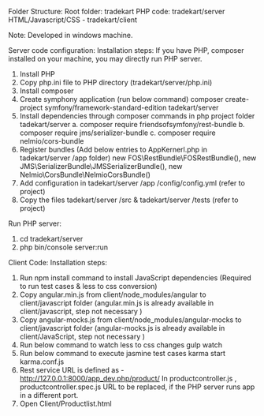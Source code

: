 Folder Structure:
Root folder: tradekart
PHP code: tradekart/server
HTML/Javascript/CSS -  tradekart/client


Note: Developed in windows machine.


Server code configuration:
Installation steps:
If you have PHP, composer installed on your machine, you may directly run PHP server.

1.	Install PHP
2.	Copy php.ini file to PHP directory (tradekart/server/php.ini)
3.	Install composer
4.	Create symphony application (run below command)
 composer create-project symfony/framework-standard-edition tadekart/server
5.	Install dependencies through composer commands in php project folder tadekart/server
a.	composer require friendsofsymfony/rest-bundle
b.	composer require jms/serializer-bundle
c.	composer require nelmio/cors-bundle
6.	Register bundles (Add below entries to AppKernerl.php in tadekart/server /app folder)
new FOS\RestBundle\FOSRestBundle(),
new JMS\SerializerBundle\JMSSerializerBundle(),
new Nelmio\CorsBundle\NelmioCorsBundle()
7.	Add configuration in tadekart/server /app /config/config.yml (refer to project)
8.	Copy the files tadekart/server /src  & tadekart/server /tests  (refer to project)

Run PHP server:
1.	cd tradekart/server
2.	 php bin/console server:run


Client Code:
Installation steps:
1.	Run npm install command  to install JavaScript dependencies
 (Required to run test cases & less to css conversion)
2.	Copy angular.min.js from client/node_modules/angular to client/javascript folder
(angular.min.js is  already available in client/javascript, step not necessary )
3.	Copy angular-mocks.js from client/node_modules/angular-mocks to client/javascript folder
(angular-mocks.js is  already available in client/JavaScript, step not necessary )
4.	Run below command to watch less to css changes
gulp watch
5.	Run below command to execute jasmine test cases
karma start karma.conf.js
6.	Rest service URL is defined as   - http://127.0.0.1:8000/app_dev.php/product/
In productcontroller.js , productcontroller.spec.js
URL to be replaced, if the PHP server runs app in a different port.
7. Open Client/Productlist.html
